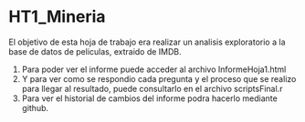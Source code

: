 # HT1_Mineria


El objetivo de esta hoja de trabajo era realizar un analisis exploratorio a la base de datos de peliculas, extraido de IMDB.

1. Para poder ver el informe puede acceder al archivo InformeHoja1.html<br/>
2. Y para ver como se respondio cada pregunta y el proceso que se realizo para llegar al resultado, puede consultarlo en el archivo scriptsFinal.r
3. Para ver el historial de cambios del informe podra hacerlo mediante github.
